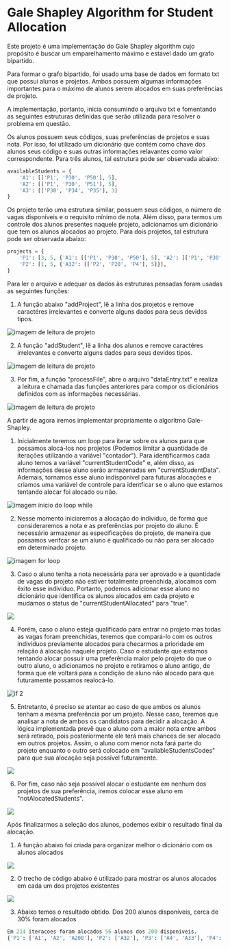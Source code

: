# Gale Shapley Algorithm for Student Allocation

Este projeto é uma implementação do Gale Shapley algorithm cujo propósito é buscar um emparelhamento máximo e estável dado um grafo bipartido.

Para formar o grafo bipartido, foi usado uma base de dados em formato txt que possui alunos e projetos. Ambos possuem algumas informações importantes para o máximo de alunos serem alocados em suas preferências de projeto.

A implementação, portanto, inicia consumindo o arquivo txt e fomentando as seguintes estruturas definidas que serão utilizada para resolver o problema em questão.

Os alunos possuem seus códigos, suas preferências de projetos e suas nota. Por isso, foi utilizado um dicionário que contém como chave dos alunos seus código e suas outras informações relavantes como valor correspondente. Para três alunos, tal estrutura pode ser observada abaixo:

```python
availableStudents = {
    'A1': [['P1', 'P30', 'P50'], 5],
    'A2': [['P1', 'P30', 'P51'], 5],
    'A3': [['P30', 'P34', 'P35'], 3]
}
```

Os projeto terão uma estrutura similar, possuem seus códigos, o número de vagas disponíveis e o requisito mínimo de nota. Além disso, para termos um controle dos alunos presentes naquele projeto, adicionamos um dicionário que tem os alunos alocados ao projeto. Para dois projetos, tal estrutura pode ser observada abaixo:

```python
projects = {
    'P1': [3, 5, {'A1': [['P1', 'P30', 'P50'], 5], 'A2': [['P1', 'P30', 'P51'], 5]}],
    'P2': [1, 5, {'A32': [['P2', 'P20', 'P4'], 5]}],
}
```

Para ler o arquivo e adequar os dados às estruturas pensadas foram usadas as seguintes funções:

1. A função abaixo "addProject", lê a linha dos projetos e remove caractéres irrelevantes e converte alguns dados para seus devidos tipos.

![imagem de leitura de projeto](./images/addProject.png)

2. A função "addStudent", lê a linha dos alunos e remove caractéres irrelevantes e converte alguns dados para seus devidos tipos.

![imagem de leitura de projeto](./images/addStudent.png)

3. Por fim, a função "processFile", abre o arquivo "dataEntry.txt" e realiza a leitura e chamada das funções anteriores para compor os dicionários definidos com as informações necessárias.

![imagem de leitura de projeto](./images/processFile.png)

A partir de agora iremos implementar propriamente o algoritmo Gale-Shapley.

1. Inicialmente teremos um loop para iterar sobre os alunos para que possamos alocá-los nos projetos (Podemos limitar a quantidade de iterações utilizando a variável "contador"). Para identificarmos cada aluno temos a variável "currentStudentCode" e, além disso, as informações desse aluno serão armazenadas em "currentStudentData". Ademais, tornamos esse aluno indisponível para futuras alocações e criamos uma variável de controle para identficar se o aluno que estamos tentando alocar foi alocado ou não.

![imagem início do loop while](./images/WhileFirstPart.png)

2. Nesse momento iniciaremos a alocação do indivíduo, de forma que consideraremos a nota e as preferências por projeto do aluno. É necessário armazenar as especificações do projeto, de maneira que possamos verifcar se um aluno é qualificado ou não para ser alocado em determinado projeto.

![imagem for loop](./images/analisePreferencias.png)

3. Caso o aluno tenha a nota necessária para ser aprovado e a quantidade de vagas do projeto não estiver totalmente preenchida, alocamos com êxito esse indivíduo. Portanto, podemos adicionar esse aluno no dicionário que identifica os alunos alocados em cada projeto e mudamos o status de "currentStudentAllocated" para "true".

![](./images/if-1.png)

4. Porém, caso o aluno esteja qualificado para entrar no projeto mas todas as vagas foram preenchidas, teremos que compará-lo com os outros indivíduos previamente alocados para checarmos a prioridade em relação à alocação naquele projeto. Caso o estudante que estamos tentando alocar possuir uma preferência maior pelo projeto do que o outro aluno, o adicionamos no projeto e retiramos o aluno antigo, de forma que ele voltará para a condição de aluno não alocado para que futuramente possamos realocá-lo.

![if 2](./images/if-2.png)

5. Entretanto, é preciso se atentar ao caso de que ambos os alunos tenham a mesma preferência por um projeto. Nesse caso, teremos que analisar a nota de ambos os candidatos para decidir a alocação. A lógica implementada prevê que o aluno com a maior nota entre ambos será retirado, pois posteriormente ele terá mais chances de ser alocado em outros projetos. Assim, o aluno com menor nota fará parte do projeto enquanto o outro será colocado em "avaliableStudentsCodes" para que sua alocação seja possível futuramente.

![](./images/if-4.png)

6. Por fim, caso não seja possível alocar o estudante em nenhum dos projetos de sua preferência, iremos colocar esse aluno em "notAlocatedStudents".

![](./images/if-5.png)

Após finalizarmos a seleção dos alunos, podemos exibir o resultado final da alocação.

1. A função abaixo foi criada para organizar melhor o dicionário com os alunos alocados

![](./images/funcMostarOsAlunosAlocados.png)

2. O trecho de código abaixo é utilizado para mostrar os alunos alocados em cada um dos projetos existentes

![](./images/trechoMostrarProjetosEAlocados.png)

3. Abaixo temos o resultado obtido. Dos 200 alunos disponíveis, cerca de 30% foram alocados

```python
Em 214 iteracoes foram alocados 56 alunos dos 200 disponiveis.
{'P1': ['A1', 'A2', 'A200'], 'P2': ['A32'], 'P3': ['A4', 'A33'], 'P4': ['A5'], 'P5': ['A85', 'A185'], 'P6': ['A8'], 'P7': ['A117', 'A187'], 'P8': ['A18', 'A188'], 'P9': ['A23', 'A26'], 'P10': ['A24'], 'P11': [], 'P12': ['A31'], 'P13': [], 'P14': ['A41', 'A43'], 'P15': ['A44', 'A135'], 'P16': ['A42'], 'P17': ['A61'], 'P18': ['A101'], 'P19': [], 'P20': ['A52'], 'P21': ['A145'], 'P22': ['A144'], 'P23': ['A197'], 'P24': ['A91'], 'P25': ['A104'], 'P26': ['A48', 'A93'], 'P27': ['A81', 'A83'], 'P28': ['A127'], 'P29': ['A63'], 'P30': ['A3'], 'P31': [], 'P32': [], 'P33': [], 'P34': ['A174'], 'P35': ['A55'], 'P36': ['A56', 'A68'], 'P37': ['A137'], 'P38': ['A107'], 'P39': [], 'P40': ['A6'], 'P41': ['A7', 'A27'], 'P42': [], 'P43': ['A46'], 'P44': ['A82'], 'P45': ['A155'], 'P46': [], 'P47': ['A58'], 'P48': ['A35'], 'P49': ['A159'], 'P50': [], 'P51': ['A96'], 'P52': [], 'P53': ['A60', 'A95'], 'P54': [], 'P55': []}

```
